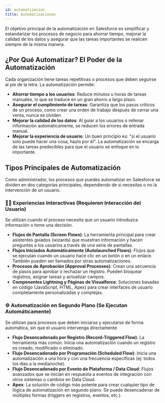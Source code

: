 ```yaml
---
id: automatizacion
title: Automatizaciones
---
```


El objetivo principal de la automatización en Salesforce es simplificar y estandarizar los procesos de negocio para ahorrar tiempo, mejorar la calidad de los datos y asegurar que las tareas importantes se realicen siempre de la misma manera.

## ¿Por Qué Automatizar? El Poder de la Automatización
Cada organización tiene tareas repetitivas o procesos que deben seguirse al pie de la letra. La automatización permite:
- **Ahorrar tiempo a los usuarios**: Reduce minutos u horas de tareas manuales, lo que se traduce en un gran ahorro a largo plazo.
- **Asegurar el cumplimiento de tareas**: Garantiza que los pasos críticos de un proceso, como crear una orden de trabajo después de cerrar una venta, nunca se olviden.
- **Mejorar la calidad de los datos**: Al guiar a los usuarios o rellenar información automáticamente, se reducen los errores de entrada manual.
- **Mejorar la experiencia de usuario**: Un buen principio es: "si el usuario solo puede hacer una cosa, hazlo por él". La automatización se encarga de las tareas predecibles para que el usuario se enfoque en lo importante.

## Tipos Principales de Automatización
Como administrador, los procesos que puedes automatizar en Salesforce se dividen en dos categorías principales, dependiendo de si necesitas o no la intervención de un usuario.

### 🙋‍♂️ Experiencias Interactivas (Requieren Interacción del Usuario)
Se utilizan cuando el proceso necesita que un usuario introduzca información o tome una decisión.

- **Flujos de Pantalla (Screen Flows)**: La herramienta principal para crear asistentes guiados (wizards) que muestran información y hacen preguntas a los usuarios a través de una serie de pantallas.
- **Flujos Iniciados Automáticamente (Autolaunched Flows)**: Flujos que se ejecutan cuando un usuario hace clic en un botón o en un enlace. También pueden ser llamados por otras automatizaciones.
- **Procesos de Aprobación (Approval Processes)**: Crean una secuencia de pasos para aprobar o rechazar un registro. Pueden bloquear registros, asignar tareas y actualizar campos.
- **Componentes Lightning y Páginas de Visualforce**: Soluciones basadas en código (JavaScript, HTML, Apex) para crear interfaces de usuario completamente personalizadas y complejas.

### ⚙️ Automatización en Segundo Plano (Se Ejecutan Automáticamente)
Se utilizan para procesos que deben iniciarse y ejecutarse de forma automática, sin que el usuario intervenga directamente.

- **Flujo Desencadenado por Registro (Record-Triggered Flow)**: La herramienta más común. Inicia una automatización cuando un registro es creado, modificado o eliminado.
- **Flujo Desencadenado por Programación (Scheduled Flow)**: Inicia una automatización a una hora y con una frecuencia específicas (ej: todos los días a la medianoche).
- **Flujo Desencadenado por Evento de Plataforma / Data Cloud**: Flujos avanzados que se inician en respuesta a eventos de integración con otros sistemas o cambios en Data Cloud.
- **Apex**: La solución de código más potente para crear cualquier tipo de lógica de automatización en segundo plano. Se puede desencadenar de múltiples formas (triggers en registros, eventos, etc.).